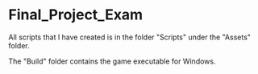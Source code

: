 # Final_Project_Exam
All scripts that I have created is in the folder "Scripts" under the "Assets" folder.

The "Build" folder contains the game executable for Windows.
